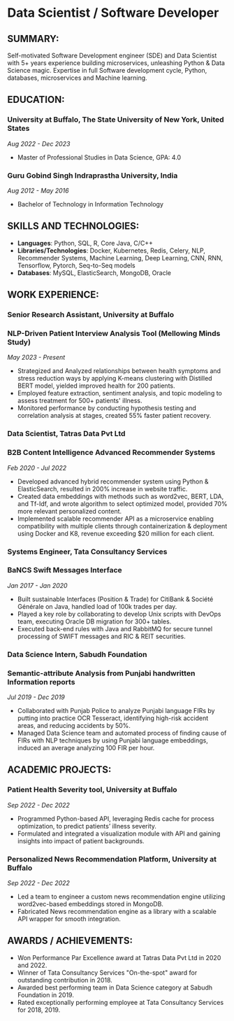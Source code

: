 # Data Scientist / Software Developer

## SUMMARY:
Self-motivated Software Development engineer (SDE) and Data Scientist with 5+ years experience building microservices, unleashing
Python & Data Science magic. Expertise in full Software development cycle, Python, databases, microservices and Machine learning.

## EDUCATION:
### University at Buffalo, The State University of New York, United States
_Aug 2022 - Dec 2023_
- Master of Professional Studies in Data Science, GPA: 4.0

### Guru Gobind Singh Indraprastha University, India
_Aug 2012 - May 2016_
- Bachelor of Technology in Information Technology

## SKILLS AND TECHNOLOGIES:
- **Languages**: Python, SQL, R, Core Java, C/C++
- **Libraries/Technologies**: Docker, Kubernetes, Redis, Celery, NLP, Recommender Systems, Machine Learning, Deep Learning, CNN, RNN, Tensorflow, Pytorch, Seq-to-Seq models
- **Databases**: MySQL, ElasticSearch, MongoDB, Oracle

## WORK EXPERIENCE:

### Senior Research Assistant, University at Buffalo 
### NLP-Driven Patient Interview Analysis Tool (Mellowing Minds Study)
_May 2023 - Present_  
- Strategized and Analyzed relationships between health symptoms and stress reduction ways by applying K-means clustering with Distilled BERT model, yielded improved health for 200 patients.
- Employed feature extraction, sentiment analysis, and topic modeling to assess treatment for 500+ patients' illness.
- Monitored performance by conducting hypothesis testing and correlation analysis at stages, created 55% faster patient recovery.

### Data Scientist, Tatras Data Pvt Ltd
### B2B Content Intelligence Advanced Recommender Systems
_Feb 2020 - Jul 2022_  
- Developed advanced hybrid recommender system using Python & ElasticSearch, resulted in 200% increase in website traffic.
- Created data embeddings with methods such as word2vec, BERT, LDA, and Tf-Idf, and wrote algorithm to select optimized model, provided 70% more relevant personalized content.
- Implemented scalable recommender API as a microservice enabling compatibility with multiple clients through containerization & deployment using Docker and K8, revenue exceeding $20 million for each client.

### Systems Engineer, Tata Consultancy Services
### BaNCS Swift Messages Interface 
_Jan 2017 - Jan 2020_  
- Built sustainable Interfaces (Position & Trade) for CitiBank & Société Générale on Java, handled load of 100k trades per day.
- Played a key role by collaborating to develop Unix scripts with DevOps team, executing Oracle DB migration for 300+ tables.
- Executed back-end rules with Java and RabbitMQ for secure tunnel processing of SWIFT messages and RIC & REIT securities.

### Data Science Intern, Sabudh Foundation
### Semantic-attribute Analysis from Punjabi handwritten Information reports
_Jul 2019 - Dec 2019_  
- Collaborated with Punjab Police to analyze Punjabi language FIRs by putting into practice OCR Tesseract, identifying high-risk accident areas, and reducing accidents by 50%.
- Managed Data Science team and automated process of finding cause of FIRs with NLP techniques by using Punjabi language embeddings, induced an average analyzing 100 FIR per hour.

## ACADEMIC PROJECTS:

### Patient Health Severity tool, University at Buffalo
_Sep 2022 - Dec 2022_
- Programmed Python-based API, leveraging Redis cache for process optimization, to predict patients’ illness severity.
- Formulated and integrated a visualization module with API and gaining insights into impact of patient backgrounds.

### Personalized News Recommendation Platform, University at Buffalo
_Sep 2022 - Dec 2022_
- Led a team to engineer a custom news recommendation engine utilizing word2vec-based embeddings stored in MongoDB.
- Fabricated News recommendation engine as a library with a scalable API wrapper for smooth integration.

## AWARDS / ACHIEVEMENTS:
- Won Performance Par Excellence award at Tatras Data Pvt Ltd in 2020 and 2022.
- Winner of Tata Consultancy Services "On-the-spot" award for outstanding contribution in 2018.
- Awarded best performing team in Data Science category at Sabudh Foundation in 2019.
- Rated exceptionally performing employee at Tata Consultancy Services for 2018, 2019.
